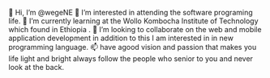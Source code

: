 👋 Hi, I’m @wegeNE 
👀 I’m interested in attending the software programing life.
🌱 I’m currently learning at the Wollo Kombocha Institute of Technology which found in Ethiopia .
💞️ I’m looking to collaborate on the web and mobile application development in addition to this I am interested in in new programming language.
📫 have agood vision and passion that makes you life light and bright always follow the people who senior to you and never look at the back.
